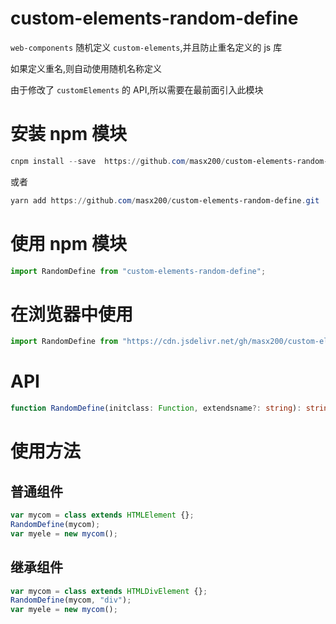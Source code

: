 # custom-elements-random-define

`web-components` 随机定义 `custom-elements`,并且防止重名定义的 js 库

如果定义重名,则自动使用随机名称定义

由于修改了 `customElements` 的 API,所以需要在最前面引入此模块

# 安装 npm 模块

```powershell
cnpm install --save  https://github.com/masx200/custom-elements-random-define.git
```

或者

```powershell
yarn add https://github.com/masx200/custom-elements-random-define.git
```

# 使用 npm 模块

```js
import RandomDefine from "custom-elements-random-define";
```

# 在浏览器中使用

```js
import RandomDefine from "https://cdn.jsdelivr.net/gh/masx200/custom-elements-random-define@master/dist/index.min.js";
```

# API

```ts
function RandomDefine(initclass: Function, extendsname?: string): string;
```

# 使用方法

## 普通组件

```js
var mycom = class extends HTMLElement {};
RandomDefine(mycom);
var myele = new mycom();
```

## 继承组件

```js
var mycom = class extends HTMLDivElement {};
RandomDefine(mycom, "div");
var myele = new mycom();
```
